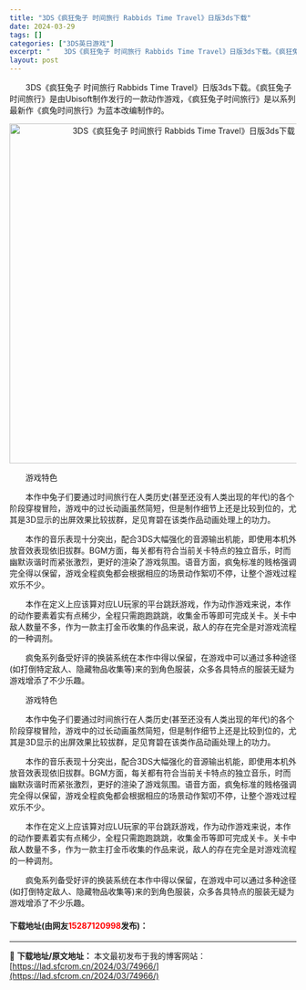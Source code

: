 ```yaml
---
title: "3DS《疯狂兔子 时间旅行 Rabbids Time Travel》日版3ds下载"
date: 2024-03-29
tags: []
categories: ["3DS英日游戏"]
excerpt: "　　3DS《疯狂兔子 时间旅行 Rabbids Time Travel》日版3ds下载。《疯狂兔子时间旅行》是由Ubisoft制作发行的一款动作游戏，《疯狂兔子时间旅行》是以系列最新作《疯兔时间旅行》为蓝本改编制作的。 　　游戏特色 　　本作中兔子们要通过时间旅行在人类历史(甚至还没有人类出现的年代&hellip;"
layout: post
---
```


 <p>　　3DS《疯狂兔子 时间旅行 Rabbids Time Travel》日版3ds下载。《疯狂兔子时间旅行》是由Ubisoft制作发行的一款动作游戏，《疯狂兔子时间旅行》是以系列最新作《疯兔时间旅行》为蓝本改编制作的。</p> <p align="center"><img align="" border="0" src="https://lad.sfcrom.cn/wp-content/uploads/2024/03/20240329_660625c27270b.png" width="596" alt="3DS《疯狂兔子 时间旅行 Rabbids Time Travel》日版3ds下载" /></p> <p>　　游戏特色</p> <p>　　本作中兔子们要通过时间旅行在人类历史(甚至还没有人类出现的年代)的各个阶段穿梭冒险，游戏中的过长动画虽然简短，但是制作细节上还是比较到位的，尤其是3D显示的出屏效果比较拔群，足见育碧在该类作品动画处理上的功力。</p> <p>　　本作的音乐表现十分突出，配合3DS大幅强化的音源输出机能，即使用本机外放音效表现依旧拔群。BGM方面，每关都有符合当前关卡特点的独立音乐，时而幽默诙谐时而紧张激烈，更好的渲染了游戏氛围。语音方面，疯兔标准的贱格强调完全得以保留，游戏全程疯兔都会根据相应的场景动作絮叨不停，让整个游戏过程欢乐不少。</p> <p>　　本作在定义上应该算对应LU玩家的平台跳跃游戏，作为动作游戏来说，本作的动作要素着实有点稀少，全程只需跑跑跳跳，收集金币等即可完成关卡。关卡中敌人数量不多，作为一款主打金币收集的作品来说，敌人的存在完全是对游戏流程的一种调剂。</p> <p>　　疯兔系列备受好评的换装系统在本作中得以保留，在游戏中可以通过多种途径(如打倒特定敌人、隐藏物品收集等)来的到角色服装，众多各具特点的服装无疑为游戏增添了不少乐趣。</p> <p>　　游戏特色</p> <p>　　本作中兔子们要通过时间旅行在人类历史(甚至还没有人类出现的年代)的各个阶段穿梭冒险，游戏中的过长动画虽然简短，但是制作细节上还是比较到位的，尤其是3D显示的出屏效果比较拔群，足见育碧在该类作品动画处理上的功力。</p> <p>　　本作的音乐表现十分突出，配合3DS大幅强化的音源输出机能，即使用本机外放音效表现依旧拔群。BGM方面，每关都有符合当前关卡特点的独立音乐，时而幽默诙谐时而紧张激烈，更好的渲染了游戏氛围。语音方面，疯兔标准的贱格强调完全得以保留，游戏全程疯兔都会根据相应的场景动作絮叨不停，让整个游戏过程欢乐不少。</p> <p>　　本作在定义上应该算对应LU玩家的平台跳跃游戏，作为动作游戏来说，本作的动作要素着实有点稀少，全程只需跑跑跳跳，收集金币等即可完成关卡。关卡中敌人数量不多，作为一款主打金币收集的作品来说，敌人的存在完全是对游戏流程的一种调剂。</p> <p>　　疯兔系列备受好评的换装系统在本作中得以保留，在游戏中可以通过多种途径(如打倒特定敌人、隐藏物品收集等)来的到角色服装，众多各具特点的服装无疑为游戏增添了不少乐趣。</p> <p><h4>下载地址(由网友<font color="red">15287120998</font>发布)：</h4></p> 

---
📖 **下载地址/原文地址：** 本文最初发布于我的博客网站：[https://lad.sfcrom.cn/2024/03/74966/](https://lad.sfcrom.cn/2024/03/74966/)
